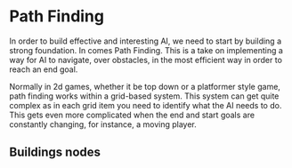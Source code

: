 # Path Finding

In order to build effective and interesting AI, we need to start by building a strong foundation. In comes Path Finding. 
This is a take on implementing a way for AI to navigate, over obstacles, in the most efficient way in order to reach an end goal.

Normally in 2d games, whether it be top down or a platformer style game, path finding works within a grid-based system. This system can get quite complex as in each grid item you need to identify what the AI needs to do.
This gets even more complicated when the end and start goals are constantly changing, for instance, a moving player.



## Buildings nodes
